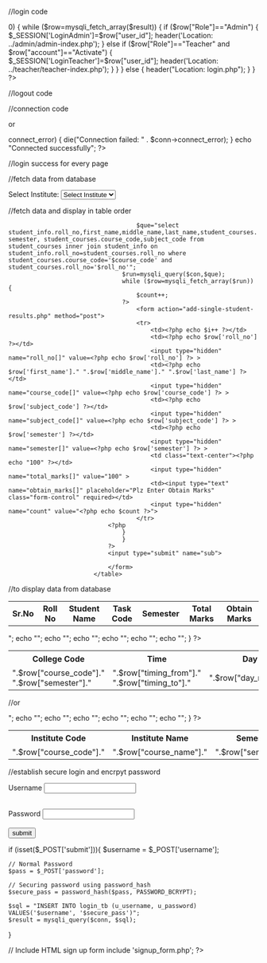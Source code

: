//login code
<?php 
session_start();
    require_once "../connection/connection.php"; 
    $message="Email Or Password Does Not Match";
    if(isset($_POST["btnlogin"]))
    {
        $username=$_POST["email"]; email is value name
        $password=$_POST["password"];  password is value name

        $query="select * from login where user_id='$username' and Password='$password' ";
        $result=mysqli_query($con,$query);
        if (mysqli_num_rows($result)>0) {
            while ($row=mysqli_fetch_array($result)) {
                if ($row["Role"]=="Admin")
                {
                    $_SESSION['LoginAdmin']=$row["user_id"];
                    header('Location: ../admin/admin-index.php');
                }
                else if ($row["Role"]=="Teacher" and $row["account"]=="Activate")
                {
                    $_SESSION['LoginTeacher']=$row["user_id"];
                    header('Location: ../teacher/teacher-index.php');
                }
            }
        }
        else
        { 
            header("Location: login.php");
        }
    }
?>


//logout code
<?php
session_start();
unset($_SESSION['LoginUser']);
session_destroy();
header("location:../index.php");
?>
//connection code
<?php 
	$con=mysqli_connect("localhost","root","","jagruthi");
	if(!$con)
	{
		echo "Connection is not Successfully";
	}
?>
or
<?php
$servername = "localhost";
$username = "username";
$password = "password";
$conn = new mysqli($servername, $username, $password);
if ($conn->connect_error) {
  die("Connection failed: " . $conn->connect_error);
}
echo "Connected successfully";
?>

//login success for every page 
<?php  
	session_start();
	if (!$_SESSION["LoginAdmin"])
	{
		header('location:../login/login.php');
	}
        require_once "../connection/connection.php";
	?>

//fetch data from database
<div class="form-group">
			<label for="exampleInputEmail1">Select Institute:</label>
										<select class="browser-default custom-select" name="course_code">
											<option >Select Institute</option>
											<?php
											$query="select distinct(course_code) as course_code from course_subjects";
											$run=mysqli_query($con,$query);
											while($row=mysqli_fetch_array($run)) {
											echo	"<option value=".$row['course_code'].">".$row['course_code']."</option>";
											}
											?>
										</select>
									</div>


//fetch data and display in table order
<?php
	$message = "";
	$success_message = "";
	$error_message = "";
	if (isset($_POST['sub'])) {
		$count=$_POST['count'];
		for ($i=0; $i < $count; $i++) { 
			$date=date("d-m-y");
			$que="insert into class_result(roll_no,course_code,subject_code,semester,total_marks,obtain_marks,result_date)values('".$_POST['roll_no'][$i]."','".$_POST['course_code'][$i]."','".$_POST['subject_code'][$i]."','".$_POST['semester'][$i]."','".$_POST['total_marks'][$i]."','".$_POST['obtain_marks'][$i]."','$date')";
			$run=mysqli_query($con,$que);
			if ($run) {
				$success_message = "All Results Has Been Submitted Successfully";
			}	
			else{
				$error_message = "All Results Has Not Been Submitted Successfully";
			}
		}
	}

?>

<table class="w-100 table-elements table-three-tr" cellpadding="3">
								<tr class="table-tr-head table-three text-white">
									<th>Sr.No</th>
                                    <th>Roll No</th>
                                    <th>Student Name</th>
									<th>Task Code</th>
									<th>Semester</th>
									<th>Total Marks</th>
									<th>Obtain Marks</th>
								</tr>
								<?php  
								$i=1;
								$count=0;
									if (isset($_POST['submit'])) {
										$course_code=$_POST['course_code'];
										$roll_no=$_POST['roll_no'];


										$que="select student_info.roll_no,first_name,middle_name,last_name,student_courses.semester, student_courses.course_code,subject_code from student_courses inner join student_info on student_info.roll_no=student_courses.roll_no where student_courses.course_code='$course_code' and student_courses.roll_no='$roll_no'";
									$run=mysqli_query($con,$que);
									while ($row=mysqli_fetch_array($run)) {
										$count++;
									?>
										<form action="add-single-student-results.php" method="post">
										<tr>
											<td><?php echo $i++ ?></td>
											<td><?php echo $row['roll_no'] ?></td>
                                            <input type="hidden" name="roll_no[]" value=<?php echo $row['roll_no'] ?> >
                                            <td><?php echo $row['first_name']." ".$row['middle_name']." ".$row['last_name'] ?></td>
											<input type="hidden" name="course_code[]" value=<?php echo $row['course_code'] ?> >
											<td><?php echo $row['subject_code'] ?></td>
											<input type="hidden" name="subject_code[]" value=<?php echo $row['subject_code'] ?> >
											<td><?php echo $row['semester'] ?></td>
											<input type="hidden" name="semester[]" value=<?php echo $row['semester'] ?> >
											<td class="text-center"><?php echo "100" ?></td>
											<input type="hidden" name="total_marks[]" value="100" >
											<td><input type="text" name="obtain_marks[]" placeholder="Plz Enter Obtain Marks" class="form-control" required></td>
											<input type="hidden" name="count" value="<?php echo $count ?>">
										</tr>
								<?php		
									}
									}
								?>
								<input type="submit" name="sub">

								</form>
							</table>



//to display data from database
<table class="w-100 table-elements table-one-tr"cellpadding="2">
									<tr class="pt-5 table-one text-white" style="height: 32px;">
										<th>College Code</th>
										<th>Time</th>
										<th>Day</th>
										<th>Task</th>
										<th>Room No</th>
									</tr>
									<?php  
										$query="select * from time_table tt inner join weekdays wd on tt.day=wd.day_id";
										$run=mysqli_query($con,$query);
										while($row=mysqli_fetch_array($run)) {
											echo "<tr>";
											echo "<td>".$row["course_code"]." ".$row["semester"]."</td>";
											echo "<td>".$row["timing_from"]."<br>".$row["timing_to"]."</td>";
											echo "<td>".$row["day_name"]."</td>";
											echo "<td>".$row["subject_code"]."</td>";
											echo "<td>".$row["room_no"]."</td>";
											echo "</tr>";
										}
									?>
								</table>


//or 


<table class="w-100 table-elements table-three-tr"cellpadding="2">
									<tr class="pt-5 table-three text-white" style="height: 32px;">
										<th>Institute Code</th>
										<th>Institute Name</th>
										<th>Semester</th>
										<th>Total Task</th>
										<th>Total Work days</th>
									</tr>
									<?php  
										$query="select course_code,course_name,semester,count(subject_code) as subject_code,sum(credit_hours) as credit_hours from course_subjects join courses using(course_code) group by course_code, semester";
										$run=mysqli_query($con,$query);
										while($row=mysqli_fetch_array($run)) {
											echo "<tr>";
											echo "<td>".$row["course_code"]."</td>";
											echo "<td>".$row["course_name"]."</td>";
											echo "<td>".$row["semester"]."</td>";
											echo "<td>".$row["subject_code"]."</td>";
											echo "<td>".$row["credit_hours"]."</td>";
											echo "</tr>";
										}
									?> 
								</table>



//establish secure login and encrpyt password
<?php
$db_host = "localhost";
$db_name = "secure_pass";
$db_pass = "";
$db_user = "root";

$conn = mysqli_connect($db_host, $db_user, $db_pass, $db_name);

if (!$conn){
	die ('Failed to connect with server');
}
?>
<form action="index.php" method="POST">
<label for="username">Username</label>
<input type="text" name="username" required><br><br>

<label for="password">Password</label>
<input type="password" name="password" required><br><br>
<input type="submit" name="submit" value="submit">
</form>
<?php
//Include database connection file
include 'dbconn.php';

if (isset($_POST['submit'])){
	$username = $_POST['username'];

	// Normal Password
	$pass = $_POST['password'];

	// Securing password using password_hash
	$secure_pass = password_hash($pass, PASSWORD_BCRYPT);

	$sql = "INSERT INTO login_tb (u_username, u_password)
	VALUES('$username', '$secure_pass')";
	$result = mysqli_query($conn, $sql);
}

// Include HTML sign up form
include 'signup_form.php';
?>

